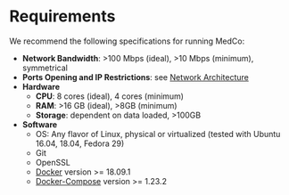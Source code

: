 # Requirements

We recommend the following specifications for running MedCo:

* **Network Bandwidth**: &gt;100 Mbps \(ideal\), &gt;10 Mbps \(minimum\), symmetrical
* **Ports Opening and IP Restrictions**: see [Network Architecture](network-architecture.md)
* **Hardware**
  * **CPU**: 8 cores \(ideal\), 4 cores \(minimum\)
  * **RAM**: &gt;16 GB \(ideal\), &gt;8GB \(minimum\)
  * **Storage**: dependent on data loaded, &gt;100GB
* **Software**
  * OS: Any flavor of Linux, physical or virtualized \(tested with Ubuntu 16.04, 18.04, Fedora 29\)
  * Git
  * OpenSSL
  * [Docker](https://docs.docker.com/install/) version &gt;= 18.09.1
  * [Docker-Compose](https://docs.docker.com/compose/install/) version &gt;= 1.23.2



